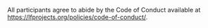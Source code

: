 All	participants agree to abide by the Code of Conduct available at https://lfprojects.org/policies/code-of-conduct/.

